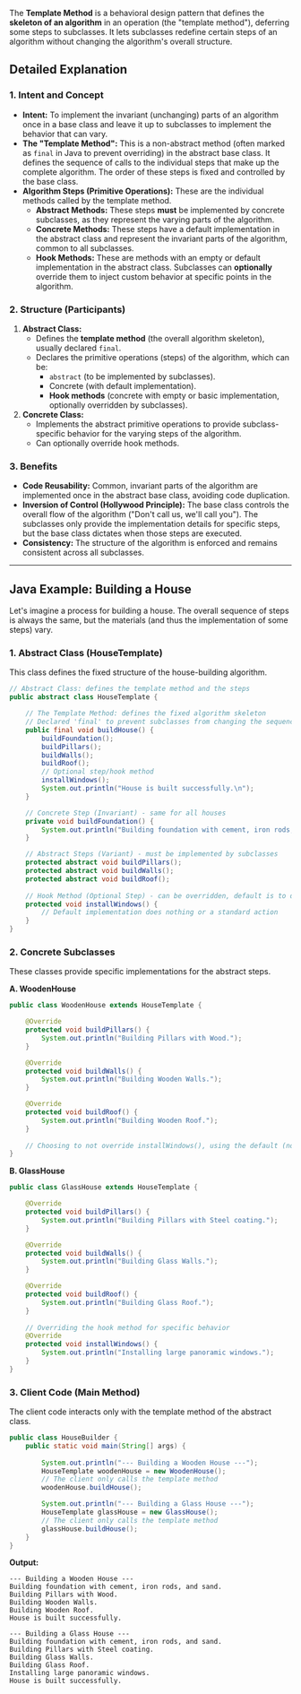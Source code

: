 The **Template Method** is a behavioral design pattern that defines the **skeleton of an algorithm** in an operation (the "template method"), deferring some steps to subclasses. It lets subclasses redefine certain steps of an algorithm without changing the algorithm's overall structure.

## Detailed Explanation

### 1\. Intent and Concept

  * **Intent:** To implement the invariant (unchanging) parts of an algorithm once in a base class and leave it up to subclasses to implement the behavior that can vary.
  * **The "Template Method":** This is a non-abstract method (often marked as `final` in Java to prevent overriding) in the abstract base class. It defines the sequence of calls to the individual steps that make up the complete algorithm. The order of these steps is fixed and controlled by the base class.
  * **Algorithm Steps (Primitive Operations):** These are the individual methods called by the template method.
      * **Abstract Methods:** These steps **must** be implemented by concrete subclasses, as they represent the varying parts of the algorithm.
      * **Concrete Methods:** These steps have a default implementation in the abstract class and represent the invariant parts of the algorithm, common to all subclasses.
      * **Hook Methods:** These are methods with an empty or default implementation in the abstract class. Subclasses can **optionally** override them to inject custom behavior at specific points in the algorithm.

### 2\. Structure (Participants)

1.  **Abstract Class:**
      * Defines the **template method** (the overall algorithm skeleton), usually declared `final`.
      * Declares the primitive operations (steps) of the algorithm, which can be:
          * `abstract` (to be implemented by subclasses).
          * Concrete (with default implementation).
          * **Hook methods** (concrete with empty or basic implementation, optionally overridden by subclasses).
2.  **Concrete Class:**
      * Implements the abstract primitive operations to provide subclass-specific behavior for the varying steps of the algorithm.
      * Can optionally override hook methods.

### 3\. Benefits

  * **Code Reusability:** Common, invariant parts of the algorithm are implemented once in the abstract base class, avoiding code duplication.
  * **Inversion of Control (Hollywood Principle):** The base class controls the overall flow of the algorithm ("Don't call us, we'll call you"). The subclasses only provide the implementation details for specific steps, but the base class dictates when those steps are executed.
  * **Consistency:** The structure of the algorithm is enforced and remains consistent across all subclasses.

-----

## Java Example: Building a House

Let's imagine a process for building a house. The overall sequence of steps is always the same, but the materials (and thus the implementation of some steps) vary.

### 1\. Abstract Class (HouseTemplate)

This class defines the fixed structure of the house-building algorithm.

```java
// Abstract Class: defines the template method and the steps
public abstract class HouseTemplate {

    // The Template Method: defines the fixed algorithm skeleton
    // Declared 'final' to prevent subclasses from changing the sequence of steps
    public final void buildHouse() {
        buildFoundation();
        buildPillars();
        buildWalls();
        buildRoof();
        // Optional step/hook method
        installWindows();
        System.out.println("House is built successfully.\n");
    }

    // Concrete Step (Invariant) - same for all houses
    private void buildFoundation() {
        System.out.println("Building foundation with cement, iron rods, and sand.");
    }

    // Abstract Steps (Variant) - must be implemented by subclasses
    protected abstract void buildPillars();
    protected abstract void buildWalls();
    protected abstract void buildRoof();
    
    // Hook Method (Optional Step) - can be overridden, default is to do nothing
    protected void installWindows() {
        // Default implementation does nothing or a standard action
    }
}
```

### 2\. Concrete Subclasses

These classes provide specific implementations for the abstract steps.

**A. WoodenHouse**

```java
public class WoodenHouse extends HouseTemplate {

    @Override
    protected void buildPillars() {
        System.out.println("Building Pillars with Wood.");
    }

    @Override
    protected void buildWalls() {
        System.out.println("Building Wooden Walls.");
    }

    @Override
    protected void buildRoof() {
        System.out.println("Building Wooden Roof.");
    }
    
    // Choosing to not override installWindows(), using the default (no windows)
}
```

**B. GlassHouse**

```java
public class GlassHouse extends HouseTemplate {

    @Override
    protected void buildPillars() {
        System.out.println("Building Pillars with Steel coating.");
    }

    @Override
    protected void buildWalls() {
        System.out.println("Building Glass Walls.");
    }

    @Override
    protected void buildRoof() {
        System.out.println("Building Glass Roof.");
    }
    
    // Overriding the hook method for specific behavior
    @Override
    protected void installWindows() {
        System.out.println("Installing large panoramic windows.");
    }
}
```

### 3\. Client Code (Main Method)

The client code interacts only with the template method of the abstract class.

```java
public class HouseBuilder {
    public static void main(String[] args) {
        
        System.out.println("--- Building a Wooden House ---");
        HouseTemplate woodenHouse = new WoodenHouse();
        // The client only calls the template method
        woodenHouse.buildHouse(); 

        System.out.println("--- Building a Glass House ---");
        HouseTemplate glassHouse = new GlassHouse();
        // The client only calls the template method
        glassHouse.buildHouse();
    }
}
```

**Output:**

```
--- Building a Wooden House ---
Building foundation with cement, iron rods, and sand.
Building Pillars with Wood.
Building Wooden Walls.
Building Wooden Roof.
House is built successfully.

--- Building a Glass House ---
Building foundation with cement, iron rods, and sand.
Building Pillars with Steel coating.
Building Glass Walls.
Building Glass Roof.
Installing large panoramic windows.
House is built successfully.
```
